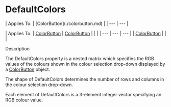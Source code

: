




<h1 class="heading"><span class="name">DefaultColors</span></h1>
| Applies To: | [ColorButton](./colorbutton.md) |
| --- | ---  |

| Applies To: | [ColorButton](./colorbutton.md) | [ColorButton](./colorbutton.md) |  |  |
| --- | --- | ---  |
| [ColorButton](./colorbutton.md) |  |  |


Description


The DefaultColors property is a nested matrix which specifies the RGB values of the colours shown in the colour selection drop-down displayed by a [ColorButton](./colorbutton.md) object.


The shape of DefaultColors determines the number of rows and columns in the colour selection drop-down.


Each element of DefaultColors is a 3-element integer vector specifying an RGB colour value.



